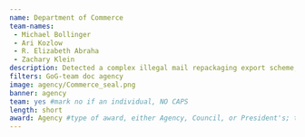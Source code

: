 ```yaml
---
name: Department of Commerce
team-names: 
 - Michael Bollinger 
 - Ari Kozlow 
 - R. Elizabeth Abraha 
 - Zachary Klein
description: Detected a complex illegal mail repackaging export scheme, resulting in civil penalties of $44 million. This successful conviction will act as a deterrent in the future and increase compliance with export control laws.
filters: GoG-team doc agency
image: agency/Commerce_seal.png
banner: agency
team: yes #mark no if an individual, NO CAPS 
length: short
award: Agency #type of award, either Agency, Council, or President's; this is case sensitive so make sure to match the options listed exactly. This section generates the format of the card
---
```

